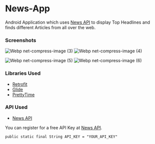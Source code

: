 # News-App

Android Application which uses [News API](https://newsapi.org/) to display Top Headlines and finds different Articles from all over the web.

### Screenshots
![Webp net-compress-image (3)](https://user-images.githubusercontent.com/43310446/93147673-4c98ba80-f70b-11ea-8807-75a2bc094a9e.jpg)          ![Webp net-compress-image (4)](https://user-images.githubusercontent.com/43310446/93147742-7c47c280-f70b-11ea-998d-b17970ed2b8f.jpg) 


![Webp net-compress-image (5)](https://user-images.githubusercontent.com/43310446/93147839-c16bf480-f70b-11ea-8f1e-7aea15ac1d2f.jpg)           ![Webp net-compress-image (6)](https://user-images.githubusercontent.com/43310446/93147905-f5471a00-f70b-11ea-8af1-0d215eba892b.jpg)

### Libraries Used
* [Retrofit](https://square.github.io/retrofit/)
* [Glide](https://github.com/bumptech/glide)
* [PrettyTime](https://github.com/ocpsoft/prettytime)

### API Used
* [News API](https://newsapi.org/)


You can register for a free API Key at [News API](https://newsapi.org/).

`public static final String API_KEY = "YOUR_API_KEY"`
